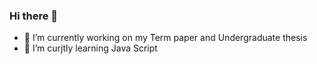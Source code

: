 ### Hi there 👋
- 🔭 I’m currently working on my Term paper and Undergraduate thesis
- 🌱 I’m curjtly learning  Java Script
<!--
**Alexdiascardoso/Alexdiascardoso** is a ✨ _special_ ✨ repository because its `README.md` (this file) appears on your GitHub profile.

Here are some ideas to get you started:

- 🔭 I’m currently working on completion of course work
- 🌱 I’m curjtly learning  Java Script
- 👯 I’m looking to collaborate on 
- 🤔 I’m looking for help with ...
- 💬 Ask me about 
- 🔭 I’m currently working on completion of course work
- 🌱 I’m curjtly learning  Java Script
- 😄 Pronouns: ...
- ⚡ Fun fact: ...
-->
